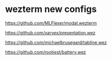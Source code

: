 # wezterm new configs

https://github.com/MLFlexer/modal.wezterm

https://github.com/xarvex/presentation.wez

https://github.com/michaelbrusegard/tabline.wez

https://github.com/rootiest/battery.wez
